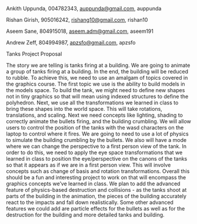 Ankith Uppunda, 004782343, auppunda@gmail.com, auppunda

Rishan Girish, 905016242, rishang10@gmail.com,  rishan10

Aseem Sane, 804915018, aseem.adm@gmail.com, aseem191

Andrew Zeff, 804994987, apzsfo@gmail.com, apzsfo

Tanks Project Proposal

The story we are telling is tanks firing at a building. We are going to animate a group of tanks firing at a building. In the end, the building will be reduced to rubble. To achieve this, we need to use an amalgam of topics covered in the graphics course. The first topic we use is the ability to build models in the models space. To build the tank, we might need to define new shapes not in tiny graphics so that will mean using indexed structures to define the polyhedron. Next, we use all the transformations we learned in class to bring these shapes into the world space. This will take rotations, translations, and scaling. Next we need concepts like lighting, shading to correctly animate the bullets firing, and the building crumbling. We will allow users to control the position of the tanks with the wasd characters on the laptop to control where it fires. We are going to need to use a lot of physics to simulate the building crumbling by the bullets. We also will have a mode where we can change the perspective to a first person view of the tank. In order to do this, we need to apply the eye space transformations that we learned in class to position the eye/perspective on the canons of the tanks so that it appears as if we are in a first person view. This will involve concepts such as change of basis and rotation transformations. Overall this should be a fun and interesting project to work on that will encompass the graphics concepts we’ve learned in class. We plan to add the advanced feature of physics-based destruction and collisions - as the tanks shoot at parts of the building in the animation, the pieces of the building accurately react to the impacts and fall down realistically. Some other advanced features we could add are particle effects for the bullets as well as for the destruction for the building and more detailed tanks and building.
